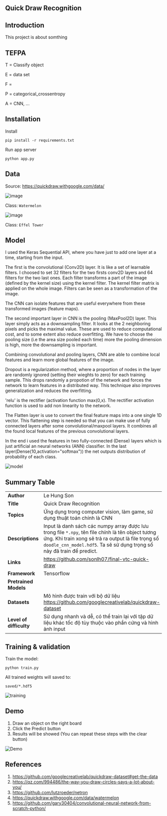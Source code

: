 Quick Draw Recognition
--

## Introduction
This project is about somthing

## TEFPA
T = Classify object

E = data set 

F = 

P = categorical_crossentropy

A =  CNN, ...

## Installation 

Install 

```pip install -r requirements.txt```

Run app server

```python app.py```


## Data

Source: https://quickdraw.withgoogle.com/data/

![image](images/sample1.png)

Class: ```Watermelon```

![image](images/sample2.png)

Class: ```Effel Tower```


## Model
I used the Keras Sequential API, where you have just to add one layer at a time, starting from the input.

The first is the convolutional (Conv2D) layer. It is like a set of learnable filters. I choosed to set 32 filters for the two firsts conv2D layers and 64 filters for the two last ones. Each filter transforms a part of the image (defined by the kernel size) using the kernel filter. The kernel filter matrix is applied on the whole image. Filters can be seen as a transformation of the image.

The CNN can isolate features that are useful everywhere from these transformed images (feature maps).

The second important layer in CNN is the pooling (MaxPool2D) layer. This layer simply acts as a downsampling filter. It looks at the 2 neighboring pixels and picks the maximal value. These are used to reduce computational cost, and to some extent also reduce overfitting. We have to choose the pooling size (i.e the area size pooled each time) more the pooling dimension is high, more the downsampling is important.

Combining convolutional and pooling layers, CNN are able to combine local features and learn more global features of the image.

Dropout is a regularization method, where a proportion of nodes in the layer are randomly ignored (setting their wieghts to zero) for each training sample. This drops randomly a propotion of the network and forces the network to learn features in a distributed way. This technique also improves generalization and reduces the overfitting.

'relu' is the rectifier (activation function max(0,x). The rectifier activation function is used to add non linearity to the network.

The Flatten layer is use to convert the final feature maps into a one single 1D vector. This flattening step is needed so that you can make use of fully connected layers after some convolutional/maxpool layers. It combines all the found local features of the previous convolutional layers.

In the end i used the features in two fully-connected (Dense) layers which is just artificial an neural networks (ANN) classifier. In the last layer(Dense(10,activation="softmax")) the net outputs distribution of probability of each class.

![model](images/models.png)

## Summary Table
|      | |
| ---------- |-------------------|
| **Author**       | Le Hung Son|
| **Title**        | Quick Draw Recognition |
| **Topics**       | Ứng dụng trong computer vision, làm game, sử dụng thuật toán chính là CNN|
| **Descriptions** | Input là danh sách các numpy array được lưu trong file ```*.npy```, tên file chính là tên object tương ứng. Khi train xong sẽ trả ra output là file trọng số ```doodle_cnn_model.hdf5```. Ta sẽ sử dụng trọng số này đã train để predict.|
| **Links**        | https://github.com/sonlh07/final-vtc-quick-draw |
| **Framework**    | Tensorflow|
| **Pretrained Models**  | |
| **Datasets**     |Mô hình được train với bộ dữ liệu https://github.com/googlecreativelab/quickdraw-dataset|
| **Level of difficulty**|Sử dụng nhanh và dễ, có thể train lại với tập dữ liệu khác tốc độ tùy thuộc vào phần cứng và hình ảnh input|


## Training & validation

Train the model:

```python train.py```

All trained weights will saved to:

```saved/*.hdf5```

![training](images/train.png)


## Demo

1. Draw an object on the right board
2. Click the Predict button
3. Results will be showed
(You can repeat these steps with the clear button)

![Demo](images/demo.png)

## References
1. https://github.com/googlecreativelab/quickdraw-dataset#get-the-data
2. https://qz.com/994486/the-way-you-draw-circles-says-a-lot-about-you/
3. https://github.com/lutzroeder/netron
4. https://quickdraw.withgoogle.com/data/watermelon
5. https://github.com/gary30404/convolutional-neural-network-from-scratch-python/
